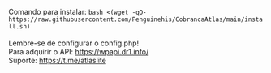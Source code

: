 Comando para instalar: ```bash <(wget -qO- https://raw.githubusercontent.com/Penguinehis/CobrancaAtlas/main/install.sh)```
<br>
<br>
Lembre-se de configurar o config.php!
<br>
Para adquirir o API: https://wpapi.dr1.info/
<br>
Suporte: https://t.me/atlaslite